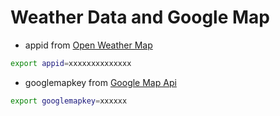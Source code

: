 # Weather Data and Google Map

-   appid from [Open Weather Map](https://openweathermap.org/api)

```sh
export appid=xxxxxxxxxxxxxx
```

-   googlemapkey from [Google Map Api](https://developers.google.com/maps/documentation/javascript/get-api-key)

```sh
export googlemapkey=xxxxxx
```
